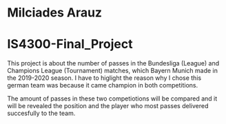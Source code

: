 # Milciades Arauz 
# IS4300-Final_Project

This project is about the number of passes in the Bundesliga (League) and Champions League (Tournament) matches, which Bayern Munich made in the 2019-2020 season. I have to higlight the reason why I chose this german team was because it came champion in both competitions.

The amount of passes in these two competiotions will be compared and it will be revealed the position and the player who most passes delivered succesfully to the team. 
